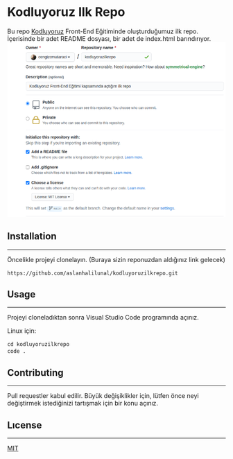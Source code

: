 # Kodluyoruz Ilk Repo
Bu repo [Kodluyoruz](kodluyoruz.org) Front-End Eğitiminde oluşturduğumuz ilk repo. İçerisinde bir adet README dosyası, bir adet de index.html barındırıyor.
![](https://raw.githubusercontent.com/Kodluyoruz/taskforce/main/git/odev1/figures/github.png)

## Installation
***
Öncelikle projeyi clonelayın. (Buraya sizin reponuzdan aldığınız link gelecek)
```
https://github.com/aslanhalilunal/kodluyoruzilkrepo.git
```
## Usage
***
Projeyi cloneladıktan sonra Visual Studio Code programında açınız.

Linux için:

```
cd kodluyoruzilkrepo
code . 
```

## Contributing
---
Pull requestler kabul edilir. Büyük değişiklikler için, lütfen önce neyi değiştirmek istediğinizi tartışmak için bir konu açınız.
## Lıcense
---
[MIT](https://choosealicense.com/licenses/mit/)

